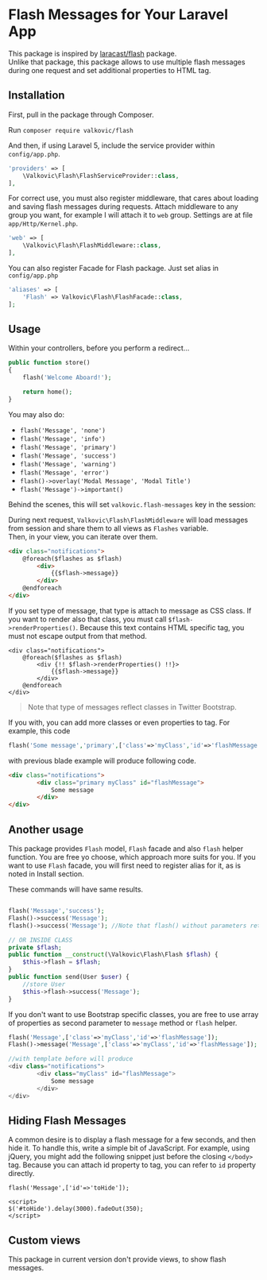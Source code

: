 # Flash Messages for Your Laravel App

This package is inspired by [laracast/flash](https://packagist.org/packages/laracasts/flash) package.  
Unlike that package, this package allows to use multiple flash messages during one request and set additional properties to HTML tag.

## Installation

First, pull in the package through Composer.

Run `composer require valkovic/flash`

And then, if using Laravel 5, include the service provider within `config/app.php`.

```php
'providers' => [
    \Valkovic\Flash\FlashServiceProvider::class,
],
```

For correct use, you must also register middleware, that cares about loading and saving flash messages during requests.
Attach middleware to any group you want, for example I will attach it to `web` group. Settings are at file `app/Http/Kernel.php`.

```php
'web' => [
    \Valkovic\Flash\FlashMiddleware::class,
],
```

You can also register Facade for Flash package. Just set alias in `config/app.php`

```php
'aliases' => [
    'Flash' => Valkovic\Flash\FlashFacade::class,
];
```

## Usage

Within your controllers, before you perform a redirect...

```php
public function store()
{
    flash('Welcome Aboard!');

    return home();
}
```

You may also do:

- `flash('Message', 'none')`
- `flash('Message', 'info')`
- `flash('Message', 'primary')`
- `flash('Message', 'success')`
- `flash('Message', 'warning')`
- `flash('Message', 'error')`
- `flash()->overlay('Modal Message', 'Modal Title')`
- `flash('Message')->important()`

Behind the scenes, this will set `valkovic.flash-messages` key in the session:

During next request, `Valkovic\Flash\FlashMiddleware` will load messages from session and share them to all views as `Flashes` variable.  
Then, in your view, you can iterate over them.

```html
<div class="notifications">
    @foreach($flashes as $flash)
        <div>
            {{$flash->message}}
        </div>
    @endforeach
</div>
```

If you set type of message, that type is attach to message as CSS class. If you want to render also that class, you must call `$flash->renderProperties()`.
Because this text contains HTML specific tag, you must not escape output from that method.

```
<div class="notifications">
    @foreach($flashes as $flash)
        <div {!! $flash->renderProperties() !!}>
            {{$flash->message}}
        </div>
    @endforeach
</div>
```

> Note that type of messages reflect classes in Twitter Bootstrap.

If you with, you can add more classes or even properties to tag. For example, this code

```php
flash('Some message','primary',['class'=>'myClass','id'=>'flashMessage']);
```

with previous blade example will produce following code.

```html
<div class="notifications">
        <div class="primary myClass" id="flashMessage">
            Some message
        </div>
</div>
```

## Another usage

This package provides `Flash` model, `Flash` facade and also `flash` helper function.
You are free yo choose, which approach more suits for you. If you want to use `Flash` facade, you will first need to register alias for it, as is noted in Install section.

These commands will have same results.
```php

flash('Message','success');
Flash()->success('Message');
flash()->success('Message'); //Note that flash() without parameters return Flash Model

// OR INSIDE CLASS
private $flash;
public function __construct(\Valkovic\Flash\Flash $flash) {
    $this->flash = $flash;
}
public function send(User $user) {
    //store User
    $this->flash->success('Message');
}
```

If you don't want to use Bootstrap specific classes, you are free to use array of properties as second parameter to `message` method or `flash` helper.

```php
flash('Message',['class'=>'myClass','id'=>'flashMessage']);
Flash()->message('Message',['class'=>'myClass','id'=>'flashMessage']);

//with template before will produce
<div class="notifications">
        <div class="myClass" id="flashMessage">
            Some message
        </div>
</div>
```


## Hiding Flash Messages

A common desire is to display a flash message for a few seconds, and then hide it. To handle this, write a simple bit of JavaScript. For example, using jQuery, you might add the following snippet just before the closing `</body>` tag.
Because you can attach id property to tag, you can refer to `id` property directly. 

```
flash('Message',['id'=>'toHide']);

<script>
$('#toHide').delay(3000).fadeOut(350);
</script>
```

## Custom views

This package in current version don't provide views, to show flash messages.
